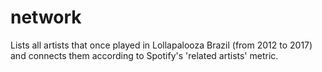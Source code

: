 # network

Lists all artists that once played in Lollapalooza Brazil (from 2012 to 2017) and connects them according to Spotify's 'related artists' metric.
